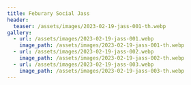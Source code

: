 ```yaml
---
title: Feburary Social Jass
header:
  teaser: /assets/images/2023-02-19-jass-001-th.webp
gallery:
  - url: /assets/images/2023-02-19-jass-001.webp
    image_path: /assets/images/2023-02-19-jass-001-th.webp
  - url: /assets/images/2023-02-19-jass-002.webp
    image_path: /assets/images/2023-02-19-jass-002-th.webp
  - url: /assets/images/2023-02-19-jass-003.webp
    image_path: /assets/images/2023-02-19-jass-003-th.webp
---
```

